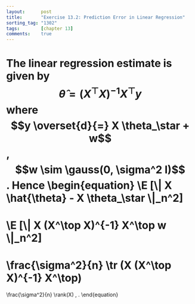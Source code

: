```yaml
---
layout:      post
title:       "Exercise 13.2: Prediction Error in Linear Regression"
sorting_tag: "1302"
tags:        [chapter 13]
comments:    true
---
```


The linear regression estimate is given by
$$\hat{\theta} = (X^\top X)^{-1} X^\top y$$
where $$y \overset{d}{=} X \theta_\star + w$$, $$w \sim \gauss(0, \sigma^2 I)$$.
Hence
\begin{equation}
  \E [\\| X \hat{\theta} - X \theta\_\star \\|\_n^2]
  =
  \E [\\| X (X^\top X)^{-1} X^\top w \\|\_n^2]
  =
  \frac{\sigma^2}{n} \tr (X (X^\top X)^{-1} X^\top)
  =
  \frac{\sigma^2}{n} \rank(X)
  \, .
\end{equation}

